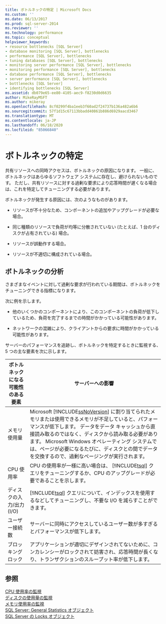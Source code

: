```yaml
---
title: ボトルネックの特定 | Microsoft Docs
ms.custom: ''
ms.date: 06/13/2017
ms.prod: sql-server-2014
ms.reviewer: ''
ms.technology: performance
ms.topic: conceptual
helpviewer_keywords:
- resource bottlenecks [SQL Server]
- database monitoring [SQL Server], bottlenecks
- performance [SQL Server], bottlenecks
- tuning databases [SQL Server], bottlenecks
- monitoring server performance [SQL Server], bottlenecks
- monitoring performance [SQL Server], bottlenecks
- database performance [SQL Server], bottlenecks
- server performance [SQL Server], bottlenecks
- bottlenecks [SQL Server]
- identifying bottlenecks [SQL Server]
ms.assetid: db079e65-ee80-4105-aec9-f8230d0d6635
author: MikeRayMSFT
ms.author: mikeray
ms.openlocfilehash: 8cf0299f4ba1eeb3f60ad2f24737b136a482a6b6
ms.sourcegitcommit: 57f1d15c67113bbadd40861b886d6929aacd3467
ms.translationtype: MT
ms.contentlocale: ja-JP
ms.lasthandoff: 06/18/2020
ms.locfileid: "85066840"
---
```

# <a name="identify-bottlenecks"></a>ボトルネックの特定
  共有リソースへの同時アクセスは、ボトルネックの原因になります。 一般に、ボトルネックはあらゆるソフトウェア システムに存在し、避けられないものです。 ただし、共有リソースに対する過剰な要求により応答時間が遅くなる場合は、これを特定してチューニングする必要があります。  
  
 ボトルネックが発生する原因には、次のようなものがあります。  
  
-   リソースが不十分なため、コンポーネントの追加やアップグレードが必要な場合。  
  
-   同じ種類のリソースで負荷が均等に分散されていない (たとえば、1 台のディスクが占有されている) 場合。  
  
-   リソースが誤動作する場合。  
  
-   リソースが不適切に構成されている場合。  
  
## <a name="analyzing-bottlenecks"></a>ボトルネックの分析  
 さまざまなイベントに対して過剰な要求が行われている期間は、ボトルネックをチューニングできる指標になります。  
  
 次に例を示します。  
  
-   他のいくつかのコンポーネントにより、このコンポーネントの負荷が低下しているため、負荷を完了するまでの時間がかかっている可能性があります。  
  
-   ネットワークの混雑により、クライアントからの要求に時間がかかっている可能性があります。  
  
 サーバーのパフォーマンスを追跡し、ボトルネックを特定するときに監視する、5 つの主な要素を次に示します。  
  
|ボトルネックになる可能性のある要素|サーバーへの影響|  
|------------------------------|---------------------------|  
|メモリ使用量|Microsoft [!INCLUDE[ssNoVersion](../../includes/ssnoversion-md.md)] に割り当てられたメモリまたは使用できるメモリが不足していると、パフォーマンスが低下します。 データをデータ キャッシュから直接読み取るのではなく、ディスクから読み取る必要があります。 Microsoft Windows オペレーティング システムでは、ページが必要になるたびに、ディスクとの間でデータを交換するので、過剰なページングが実行されます。|  
|CPU 使用率|CPU の使用率が一様に高い場合は、 [!INCLUDE[tsql](../../includes/tsql-md.md)] クエリをチューニングするか、CPU のアップグレードが必要であることを示します。|  
|ディスクの入力/出力 (I/O)|[!INCLUDE[tsql](../../includes/tsql-md.md)] クエリについて、インデックスを使用するなどしてチューニングし、不要な I/O を減らすことができます。|  
|ユーザー接続数|サーバーに同時にアクセスしているユーザー数が多すぎるとパフォーマンスが低下します。|  
|ブロッキング ロック|アプリケーションが適切にデザインされてないために、コンカレンシーがロックされて妨害され、応答時間が長くなり、トランザクションのスループット率が低下します。|  
  
## <a name="see-also"></a>参照  
 [CPU 使用率の監視](../performance-monitor/monitor-cpu-usage.md)   
 [ディスクの使用量の監視](../performance-monitor/monitor-disk-usage.md)   
 [メモリ使用率の監視](../performance-monitor/monitor-memory-usage.md)   
 [SQL Server: General Statistics オブジェクト](../performance-monitor/sql-server-general-statistics-object.md)   
 [SQL Server の Locks オブジェクト](../performance-monitor/sql-server-locks-object.md)  
  
  
